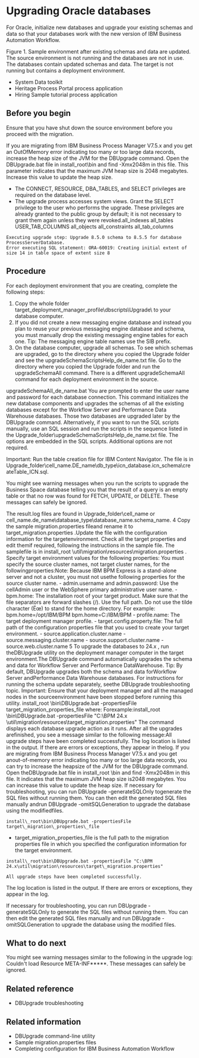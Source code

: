 # Upgrading Oracle databases

For Oracle, initialize new databases and upgrade
your existing schemas and data so that your databases work with the
new version of IBM Business Automation Workflow.

Figure 1. Sample environment after existing schemas and data are updated.
The source environment is not running and the databases are not in
use. The databases contain updated schemas and data. The target is
not running but contains a deployment environment.

<!-- image -->

<!-- image -->

- System Data toolkit
- Heritage Process Portal process
application
- Hiring Sample tutorial process application

## Before you begin

Ensure that you have shut down the source
environment before you proceed with the migration.

If you are migrating
from IBM Business Process Manager
 V7.5.x
and you get an OutOfMemory error indicating too many or too large
data records, increase the heap size of the JVM for the DBUpgrade command.
Open the DBUpgrade.bat file in install\_root\bin and
find -Xmx2048m in this file. This parameter indicates
that the maximum JVM heap size is 2048 megabytes. Increase this value
to update the heap size.

- The CONNECT, RESOURCE, DBA\_TABLES, and SELECT privileges are required on the database
level.
- The upgrade process accesses system views. Grant the SELECT privilege to the user who performs
the upgrade. These privileges are already granted to the public group by default; it is not
necessary to grant them again unless they were revoked.all\_indexes
all\_tables
USER\_TAB\_COLUMNS
all\_objects
all\_constraints
all\_tab\_columns

```
Executing upgrade step: Upgrade 8.5.0 schema to 8.5.5 for database ProcessServerDatabase.
Error executing SQL statement: ORA-60019: Creating initial extent of size 14 in table space of extent size 8
```

## Procedure

For each deployment environment that
you are creating, complete the following steps:

1. Copy the whole folder target\_deployment\_manager\_profile\dbscripts\Upgrade\ to
your database computer.
2. If you did not create a new messaging
engine database and instead you plan to reuse your previous messaging
engine database and schema, you must manually drop the existing messaging
engine tables for each one.
 Tip: The messaging engine table names use the SIB prefix.
3. On the database computer, upgrade
all schemas. To see which schemas are upgraded, go to the directory
where you copied the Upgrade folder and see the upgradeSchemaScriptsHelp\_de\_name.txt file.
 Go to the directory where you copied
the Upgrade folder and run the upgradeSchemaAll command.
There is a different upgradeSchemaAll command for
each deployment environment in the source.

 upgradeSchemaAll\_de\_name.bat 
You are prompted to enter the user name and password for each database
connection. This command initializes the new database components and upgrades the schemas of all the
existing databases except for the Workflow Server
and Performance Data Warehouse databases. Those two databases are upgraded later by the
DBUpgrade command.
 Alternatively, if you want to
run the SQL scripts manually, use an SQL session and run the scripts
in the sequence listed in the Upgrade\_folder\upgradeSchemaScriptsHelp\_de\_name.txt file.
The options are embedded in the SQL scripts. Additional options are
not required.

Important: Run the table creation file for IBM Content
Navigator. The file is
in
Upgrade\_folder\cell\_name.DE\_name\db\_type\icn\_database.icn\_schema\createTable\_ICN.sql.

You might see warning messages when you run the scripts to upgrade the Business Space database
telling you that the result of a query is an empty table or that no row was found for FETCH, UPDATE,
or DELETE. These messages can safely be ignored.

 The result.log files
are found in Upgrade\_folder\cell\_name or cell\_name.de\_name\database\_type\database\_name.schema\_name.
4 Copy the sample migration.properties fileand rename it to target\_migration.properties .Update the file with the configuration information for the targetenvironment. Check all the target properties and edit themif required, following the instructions in the sample file. The samplefile is in install\_root \util\migration\resources\migration.properties . Specify target environment values for the following properties: You must specify the source cluster names, not target cluster names, for the followingproperties:Note: Because IBM BPM Express is a stand-alone server and not a cluster, you must not usethe following properties for the source cluster name.
    - admin.username and admin.password: Use the cellAdmin
user or the WebSphere primary administrative user name.
    - bpm.home: The installation root of your target product. Make sure that the
file separators are forward slashes (/). Use the full path. Do not use the tilde character (Ëœ) to
stand for the home directory. For example:
bpm.home=/opt/IBM/BPM
bpm.home=C:/IBM/BPM
    - profile.name: The target deployment manager profile.
    - target.config.property.file: The full path of the configuration properties
file that you used to create your target environment.
    - source.application.cluster.name
    - source.messaging.cluster.name
    - source.support.cluster.name
    - source.web.cluster.name
5 To upgrade the databases to 24.x , run theDBUpgrade utility on the deployment manager computer in the target environment.The DBUpgrade command automatically upgrades the schema and data for Workflow Server and Performance DataWarehouse. Tip: By default, DBUpgrade upgrades both the schema and data forWorkflow Server andPerformance Data Warehouse databases. For instructions for running the schema update separately, seethe DBUpgrade troubleshooting topic. Important: Ensure that your deployment manager and all the managed nodes in the sourceenvironment have been stopped before running this utility. install\_root \bin\DBUpgrade.bat -propertiesFile target\_migration\_properties\_file where: Forexample:install\_root \bin\DBUpgrade.bat -propertiesFile "C:\BPM 24.x \util\migration\resources\target\_migration.properties" The command displays each database upgrade action as it runs. After all the upgrades arefinished, you see a message similar to the following message:All upgrade steps have been completed successfully. The log location is listed in the output. If there are errors or exceptions, they appear in thelog. If you are migrating from IBM Business Process Manager V7.5.x and you get anout-of-memory error indicating too many or too large data records, you can try to increase the heapsize of the JVM for the DBUpgrade command. Open theDBUpgrade.bat file in install\_root \bin and find -Xmx2048m in this file. It indicates that the maximum JVM heap size is2048 megabytes. You can increase this value to update the heap size. If necessary for troubleshooting, you can run DBUpgrade -generateSQLOnly togenerate the SQL files without running them. You can then edit the generated SQL files manually andrun DBUpgrade -omitSQLGeneration to upgrade the database using the modifiedfiles.

```
install\_root\bin\DBUpgrade.bat -propertiesFile target\_migration\_properties\_file
```

- target\_migration\_properties\_file is the full path to the
migration properties file in which you specified the configuration information for the target
environment.

```
install\_root\bin\DBUpgrade.bat -propertiesFile "C:\BPM 24.x\util\migration\resources\target\_migration.properties"
```

```
All upgrade steps have been completed successfully.
```

The log location is listed in the output. If there are errors or exceptions, they appear in the
log.

If necessary for troubleshooting, you can run DBUpgrade -generateSQLOnly to
generate the SQL files without running them. You can then edit the generated SQL files manually and
run DBUpgrade -omitSQLGeneration to upgrade the database using the modified
files.

## What to do next

You might see warning
messages similar to the following in the upgrade log: Couldn't
load Resource META-INF*****. These messages can safely be
ignored.

## Related reference

- DBUpgrade troubleshooting

## Related information

- DBUpgrade command-line utility
- Sample migration.properties files
- Completing configuration for IBM Business Automation Workflow